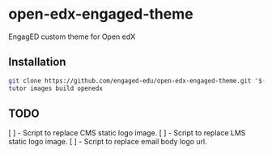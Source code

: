 # open-edx-engaged-theme
EngagED custom theme for Open edX

## Installation

```bash
git clone https://github.com/engaged-edu/open-edx-engaged-theme.git "$(tutor config printroot)/env/build/openedx/themes/"
tutor images build openedx
```

## TODO

[ ] - Script to replace CMS static logo image.
[ ] - Script to replace LMS static logo image.
[ ] - Script to replace email body logo url.